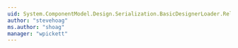 ```yaml
---
uid: System.ComponentModel.Design.Serialization.BasicDesignerLoader.ReloadOptions
author: "stevehoag"
ms.author: "shoag"
manager: "wpickett"
---
```

